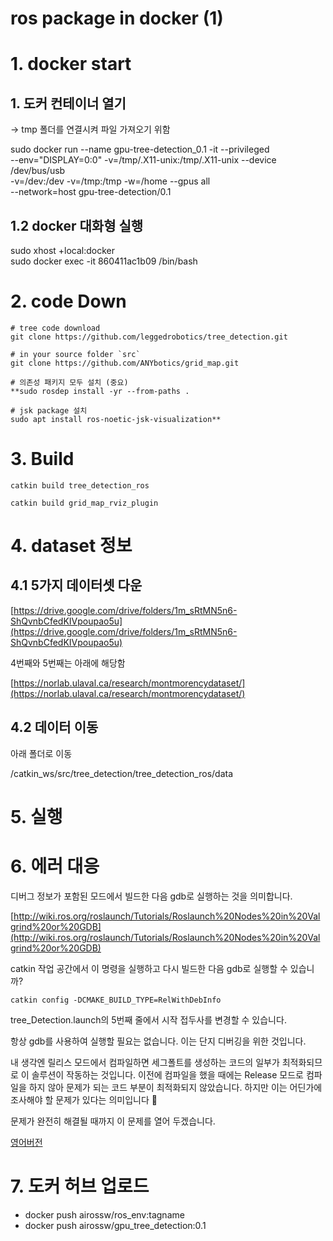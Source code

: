 # ros package in docker (1)

# 1. docker start

## 1. 도커 컨테이너 열기

→ tmp 폴더를 연결시켜 파일 가져오기 위함 

sudo docker run --name gpu-tree-detection_0.1 -it --privileged \
--env="DISPLAY=0:0" -v=/tmp/.X11-unix:/tmp/.X11-unix --device /dev/bus/usb \
-v=/dev:/dev -v=/tmp:/tmp -w=/home --gpus all \
--network=host gpu-tree-detection/0.1 

## 1.2 docker 대화형 실행

sudo xhost +local:docker  
sudo docker exec -it 860411ac1b09   /bin/bash

# 2. code Down

```
# tree code download
git clone https://github.com/leggedrobotics/tree_detection.git 

# in your source folder `src`
git clone https://github.com/ANYbotics/grid_map.git 

# 의존성 패키지 모두 설치 (중요) 
**sudo rosdep install -yr --from-paths .

# jsk package 설치
sudo apt install ros-noetic-jsk-visualization** 

```

# 3. Build

`catkin build tree_detection_ros`

`catkin build grid_map_rviz_plugin`

# 4. dataset 정보

## 4.1 5가지 데이터셋 다운

[https://drive.google.com/drive/folders/1m_sRtMN5n6-ShQvnbCfedKIVpoupao5u](https://drive.google.com/drive/folders/1m_sRtMN5n6-ShQvnbCfedKIVpoupao5u) 

4번째와 5번째는 아래에 해당함

[https://norlab.ulaval.ca/research/montmorencydataset/](https://norlab.ulaval.ca/research/montmorencydataset/) 

## 4.2 데이터 이동

아래 폴더로 이동 

/catkin_ws/src/tree_detection/tree_detection_ros/data 

# 5. 실행

# 6. 에러 대응

디버그 정보가 포함된 모드에서 빌드한 다음 gdb로 실행하는 것을 의미합니다.

[http://wiki.ros.org/roslaunch/Tutorials/Roslaunch%20Nodes%20in%20Valgrind%20or%20GDB](http://wiki.ros.org/roslaunch/Tutorials/Roslaunch%20Nodes%20in%20Valgrind%20or%20GDB)

catkin 작업 공간에서 이 명령을 실행하고 다시 빌드한 다음 gdb로 실행할 수 있습니까?

`catkin config -DCMAKE_BUILD_TYPE=RelWithDebInfo`

tree_Detection.launch의 5번째 줄에서 시작 접두사를 변경할 수 있습니다.

항상 gdb를 사용하여 실행할 필요는 없습니다. 이는 단지 디버깅을 위한 것입니다.

내 생각엔 릴리스 모드에서 컴파일하면 세그폴트를 생성하는 코드의 일부가 최적화되므로 이 솔루션이 작동하는 것입니다. 이전에 컴파일을 했을 때에는 Release 모드로 컴파일을 하지 않아 문제가 되는 코드 부분이 최적화되지 않았습니다. 하지만 이는 어딘가에 조사해야 할 문제가 있다는 의미입니다 🙈

문제가 완전히 해결될 때까지 이 문제를 열어 두겠습니다.

[영어버전](https://www.notion.so/3ad3e1011c984a358c91603a3096e6ea?pvs=21)

# 7. 도커 허브 업로드

- docker push airossw/ros_env:tagname
- docker push airossw/gpu_tree_detection:0.1